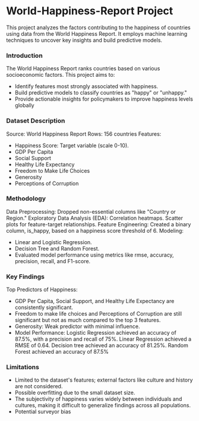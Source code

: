 # World-Happiness-Report Project
This project analyzes the factors contributing to the happiness of countries using data from the World Happiness Report. It employs machine learning techniques to uncover key insights and build predictive models.


### Introduction
The World Happiness Report ranks countries based on various socioeconomic factors. This project aims to:

- Identify features most strongly associated with happiness.
- Build predictive models to classify countries as "happy" or "unhappy."
- Provide actionable insights for policymakers to improve happiness levels globally

### Dataset Description
Source: World Happiness Report
Rows: 156 countries
Features:

- Happiness Score: Target variable (scale 0-10).
- GDP Per Capita
- Social Support
- Healthy Life Expectancy
- Freedom to Make Life Choices
- Generosity
- Perceptions of Corruption 

### Methodology
Data Preprocessing:
Dropped non-essential columns like "Country or Region."
Exploratory Data Analysis (EDA):
Correlation heatmaps.
Scatter plots for feature-target relationships.
Feature Engineering:
Created a binary column, is_happy, based on a happiness score threshold of 6.
Modeling:

- Linear and Logistic Regression.
- Decision Tree and Random Forest.
- Evaluated model performance using metrics like rmse, accuracy, precision, recall, and F1-score.

### Key Findings
Top Predictors of Happiness:

- GDP Per Capita, Social Support, and Healthy Life Expectancy are consistently significant.
- Freedom to make life choices and Perceptions of Corruption are still significant but not as much compared to the top 3 features. 
- Generosity: Weak predictor with minimal influence.
- Model Performance: Logistic Regression achieved an accuracy of 87.5%, with a precision and recall of 75%. Linear Regression achieved a RMSE of 0.64. Decision tree achieved an accuracy of 81.25%. Random Forest achieved an accuracy of 87.5%

### Limitations

- Limited to the dataset's features; external factors like culture and history are not considered.
- Possible overfitting due to the small dataset size.
- The subjectivity of happiness varies widely between individuals and cultures, making it difficult to generalize findings across all populations.
- Potential surveyor bias 

